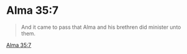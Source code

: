 # Alma 35:7

> And it came to pass that Alma and his brethren did minister unto them.

[Alma 35:7](https://www.churchofjesuschrist.org/study/scriptures/bofm/alma/35?lang=eng&id=p7#p7)


